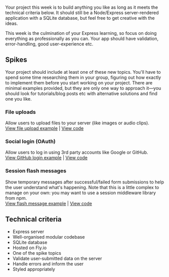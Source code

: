 Your project this week is to build anything you like as long as it meets the technical criteria below. It should still be a Node/Express server-rendered application with a SQLite database, but feel free to get creative with the ideas.

This week is the culmination of your Express learning, so focus on doing everything as professionally as you can. Your app should have validation, error-handling, good user-experience etc.

## Spikes

Your project should include at least one of these new topics. You'll have to spend some time researching them in your group, figuring out how exactly to implement them before you start working on your project. There are minimal examples provided, but they are only one way to approach it—you should look for tutorials/blog posts etc with alternative solutions and find one you like.

### File uploads

Allow users to upload files to your server (like images or audio clips).  
 [View file upload example](https://express-file-upload-example.glitch.me) | [View code](https://glitch.com/edit/#!/express-file-upload-example)

### Social login (OAuth)

Allow users to log in using 3rd party accounts like Google or GitHub.  
 [View GitHub login example](https://express-oauth-example.glitch.me) | [View code](https://glitch.com/edit/#!/express-oauth-example)

### Session flash messages

Show temporary messages after successful/failed form submissions to help the user understand what's happening. Note that this is a little complex to manage on your own: you may want to use a session middleware library from npm.  
 [View flash message example](https://express-flash-message-example.glitch.me) | [View code](https://glitch.com/edit/#!/express-flash-message-example)

## Technical criteria

- Express server
- Well-organised modular codebase
- SQLite database
- Hosted on Fly.io
- One of the spike topics
- Validate user-submitted data on the server
- Handle errors and inform the user
- Styled appropriately
